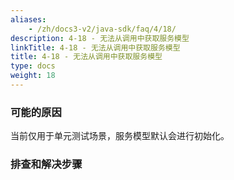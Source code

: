 ```yaml
---
aliases:
    - /zh/docs3-v2/java-sdk/faq/4/18/
description: 4-18 - 无法从调用中获取服务模型
linkTitle: 4-18 - 无法从调用中获取服务模型
title: 4-18 - 无法从调用中获取服务模型
type: docs
weight: 18
---
```




### 可能的原因

当前仅用于单元测试场景，服务模型默认会进行初始化。

### 排查和解决步骤